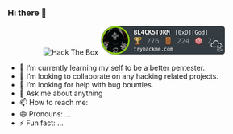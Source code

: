 ### Hi there 👋

<p align="center">
  <image src="https://www.hackthebox.eu/badge/image/364927" alt="Hack The Box" style="max-width: 256px; display: inline">
  <img src="https://raw.githubusercontent.com/BlackstormCoder/BlackstormCoder/main/assests/BL4CK5T0RM.png"></img>
</p>  
  


- 🌱 I’m currently learning my self to be a better pentester.
- 👯 I’m looking to collaborate on any hacking related projects.
- 🤔 I’m looking for help with bug bounties.
- 💬 Ask me about anything
- 📫 How to reach me: 
- 😄 Pronouns: ...
- ⚡ Fun fact: ...
